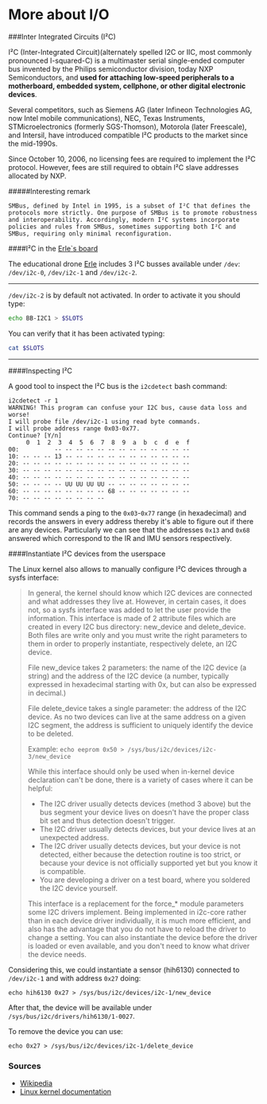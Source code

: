 # More about I/O

###Inter Integrated Circuits (I²C)

I²C (Inter-Integrated Circuit)(alternately spelled I2C or IIC, most commonly pronounced I-squared-C) is a multimaster serial single-ended computer bus invented by the Philips semiconductor division, today NXP Semiconductors, and **used for attaching low-speed peripherals to a motherboard, embedded system, cellphone, or other digital electronic devices**.

Several competitors, such as Siemens AG (later Infineon Technologies AG, now Intel mobile communications), NEC, Texas Instruments, STMicroelectronics (formerly SGS-Thomson), Motorola (later Freescale), and Intersil, have introduced compatible I²C products to the market since the mid-1990s.

Since October 10, 2006, no licensing fees are required to implement the I²C protocol. However, fees are still required to obtain I²C slave addresses allocated by NXP.

#####Interesting remark
```
SMBus, defined by Intel in 1995, is a subset of I²C that defines the protocols more strictly. One purpose of SMBus is to promote robustness and interoperability. Accordingly, modern I²C systems incorporate policies and rules from SMBus, sometimes supporting both I²C and SMBus, requiring only minimal reconfiguration.
```

####I²C in the [Erle`s board](http://erlerobot.com)

The educational drone [Erle](http://erlerobot.com) includes 3 I²C busses available under `/dev`: `/dev/i2c-0`, `/dev/i2c-1` and `/dev/i2c-2`.

----

`/dev/i2c-2` is by default not activated. In order to activate it you should type:

``` bash
echo BB-I2C1 > $SLOTS
```

You can verify that it has been activated typing:
``` bash
cat $SLOTS
```
---

####Inspecting I²C

A good tool to inspect the I²C bus is the `i2cdetect` bash command:
```
i2cdetect -r 1
WARNING! This program can confuse your I2C bus, cause data loss and worse!
I will probe file /dev/i2c-1 using read byte commands.
I will probe address range 0x03-0x77.
Continue? [Y/n]
     0  1  2  3  4  5  6  7  8  9  a  b  c  d  e  f
00:          -- -- -- -- -- -- -- -- -- -- -- -- --
10: -- -- -- 13 -- -- -- -- -- -- -- -- -- -- -- --
20: -- -- -- -- -- -- -- -- -- -- -- -- -- -- -- --
30: -- -- -- -- -- -- -- -- -- -- -- -- -- -- -- --
40: -- -- -- -- -- -- -- -- -- -- -- -- -- -- -- --
50: -- -- -- -- UU UU UU UU -- -- -- -- -- -- -- --
60: -- -- -- -- -- -- -- -- 68 -- -- -- -- -- -- --
70: -- -- -- -- -- -- -- --

```

This command sends a ping to the `0x03`-`0x77` range (in hexadecimal) and records the answers in every address thereby it's able to figure out if there are any devices. Particularly we can see that the addresses `0x13` and `0x68` answered which correspond to the IR and IMU sensors respectively.

####Instantiate I²C devices from the userspace


The Linux kernel also allows to manually configure I²C devices through a sysfs interface:

> In general, the kernel should know which I2C devices are connected and
> what addresses they live at. However, in certain cases, it does not, so a
> sysfs interface was added to let the user provide the information. This
> interface is made of 2 attribute files which are created in every I2C bus
> directory: new_device and delete_device. Both files are write only and you
> must write the right parameters to them in order to properly instantiate,
> respectively delete, an I2C device.
>
> File new_device takes 2 parameters: the name of the I2C device (a string)
> and the address of the I2C device (a number, typically expressed in
> hexadecimal starting with 0x, but can also be expressed in decimal.)
>
> File delete_device takes a single parameter: the address of the I2C
> device. As no two devices can live at the same address on a given I2C
> segment, the address is sufficient to uniquely identify the device to be
> deleted.
>
> Example:
> ```echo eeprom 0x50 > /sys/bus/i2c/devices/i2c-3/new_device```
>
> While this interface should only be used when in-kernel device declaration
> can't be done, there is a variety of cases where it can be helpful:
> * The I2C driver usually detects devices (method 3 above) but the bus
>   segment your device lives on doesn't have the proper class bit set and
>   thus detection doesn't trigger.
> * The I2C driver usually detects devices, but your device lives at an
>   unexpected address.
> * The I2C driver usually detects devices, but your device is not detected,
>   either because the detection routine is too strict, or because your
>   device is not officially supported yet but you know it is compatible.
> * You are developing a driver on a test board, where you soldered the I2C
>   device yourself.
>
> This interface is a replacement for the force_* module parameters some I2C
> drivers implement. Being implemented in i2c-core rather than in each
> device driver individually, it is much more efficient, and also has the
> advantage that you do not have to reload the driver to change a setting.
> You can also instantiate the device before the driver is loaded or even
> available, and you don't need to know what driver the device needs.


Considering this, we could instantiate a sensor (hih6130) connected to `/dev/i2c-1` and with address `0x27` doing:

```
echo hih6130 0x27 > /sys/bus/i2c/devices/i2c-1/new_device
```

After that, the device will be available under `/sys/bus/i2c/drivers/hih6130/1-0027`.

To remove the device you can use:
```
echo 0x27 > /sys/bus/i2c/devices/i2c-1/delete_device
```

### Sources

- [Wikipedia](http://en.wikipedia.org/wiki/I%C2%B2C)
- [Linux kernel documentation](http://lxr.free-electrons.com/source/Documentation/i2c/instantiating-devices)
